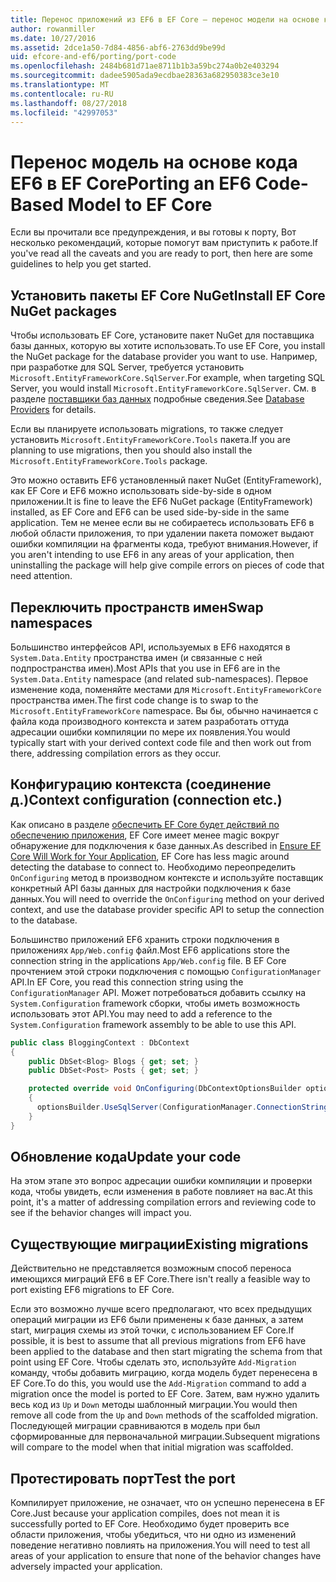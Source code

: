 ```yaml
---
title: Перенос приложений из EF6 в EF Core — перенос модели на основе кода
author: rowanmiller
ms.date: 10/27/2016
ms.assetid: 2dce1a50-7d84-4856-abf6-2763dd9be99d
uid: efcore-and-ef6/porting/port-code
ms.openlocfilehash: 2484b681d71ae8711b1b3a59bc274a0b2e403294
ms.sourcegitcommit: dadee5905ada9ecdbae28363a682950383ce3e10
ms.translationtype: MT
ms.contentlocale: ru-RU
ms.lasthandoff: 08/27/2018
ms.locfileid: "42997053"
---
```

# <a name="porting-an-ef6-code-based-model-to-ef-core"></a><span data-ttu-id="5a05a-102">Перенос модель на основе кода EF6 в EF Core</span><span class="sxs-lookup"><span data-stu-id="5a05a-102">Porting an EF6 Code-Based Model to EF Core</span></span>

<span data-ttu-id="5a05a-103">Если вы прочитали все предупреждения, и вы готовы к порту, Вот несколько рекомендаций, которые помогут вам приступить к работе.</span><span class="sxs-lookup"><span data-stu-id="5a05a-103">If you've read all the caveats and you are ready to port, then here are some guidelines to help you get started.</span></span>

## <a name="install-ef-core-nuget-packages"></a><span data-ttu-id="5a05a-104">Установить пакеты EF Core NuGet</span><span class="sxs-lookup"><span data-stu-id="5a05a-104">Install EF Core NuGet packages</span></span>

<span data-ttu-id="5a05a-105">Чтобы использовать EF Core, установите пакет NuGet для поставщика базы данных, которую вы хотите использовать.</span><span class="sxs-lookup"><span data-stu-id="5a05a-105">To use EF Core, you install the NuGet package for the database provider you want to use.</span></span> <span data-ttu-id="5a05a-106">Например, при разработке для SQL Server, требуется установить `Microsoft.EntityFrameworkCore.SqlServer`.</span><span class="sxs-lookup"><span data-stu-id="5a05a-106">For example, when targeting SQL Server, you would install `Microsoft.EntityFrameworkCore.SqlServer`.</span></span> <span data-ttu-id="5a05a-107">См. в разделе [поставщики баз данных](../../core/providers/index.md) подробные сведения.</span><span class="sxs-lookup"><span data-stu-id="5a05a-107">See [Database Providers](../../core/providers/index.md) for details.</span></span>

<span data-ttu-id="5a05a-108">Если вы планируете использовать migrations, то также следует установить `Microsoft.EntityFrameworkCore.Tools` пакета.</span><span class="sxs-lookup"><span data-stu-id="5a05a-108">If you are planning to use migrations, then you should also install the `Microsoft.EntityFrameworkCore.Tools` package.</span></span>

<span data-ttu-id="5a05a-109">Это можно оставить EF6 установленный пакет NuGet (EntityFramework), как EF Core и EF6 можно использовать side-by-side в одном приложении.</span><span class="sxs-lookup"><span data-stu-id="5a05a-109">It is fine to leave the EF6 NuGet package (EntityFramework) installed, as EF Core and EF6 can be used side-by-side in the same application.</span></span> <span data-ttu-id="5a05a-110">Тем не менее если вы не собираетесь использовать EF6 в любой области приложения, то при удалении пакета поможет выдают ошибки компиляции на фрагменты кода, требуют внимания.</span><span class="sxs-lookup"><span data-stu-id="5a05a-110">However, if you aren't intending to use EF6 in any areas of your application, then uninstalling the package will help give compile errors on pieces of code that need attention.</span></span>

## <a name="swap-namespaces"></a><span data-ttu-id="5a05a-111">Переключить пространств имен</span><span class="sxs-lookup"><span data-stu-id="5a05a-111">Swap namespaces</span></span>

<span data-ttu-id="5a05a-112">Большинство интерфейсов API, используемых в EF6 находятся в `System.Data.Entity` пространства имен (и связанные с ней подпространства имен).</span><span class="sxs-lookup"><span data-stu-id="5a05a-112">Most APIs that you use in EF6 are in the `System.Data.Entity` namespace (and related sub-namespaces).</span></span> <span data-ttu-id="5a05a-113">Первое изменение кода, поменяйте местами для `Microsoft.EntityFrameworkCore` пространства имен.</span><span class="sxs-lookup"><span data-stu-id="5a05a-113">The first code change is to swap to the `Microsoft.EntityFrameworkCore` namespace.</span></span> <span data-ttu-id="5a05a-114">Вы бы, обычно начинается с файла кода производного контекста и затем разработать оттуда адресации ошибки компиляции по мере их появления.</span><span class="sxs-lookup"><span data-stu-id="5a05a-114">You would typically start with your derived context code file and then work out from there, addressing compilation errors as they occur.</span></span>

## <a name="context-configuration-connection-etc"></a><span data-ttu-id="5a05a-115">Конфигурацию контекста (соединение д.)</span><span class="sxs-lookup"><span data-stu-id="5a05a-115">Context configuration (connection etc.)</span></span>

<span data-ttu-id="5a05a-116">Как описано в разделе [обеспечить EF Core будет действий по обеспечению приложения](ensure-requirements.md), EF Core имеет менее magic вокруг обнаружение для подключения к базе данных.</span><span class="sxs-lookup"><span data-stu-id="5a05a-116">As described in [Ensure EF Core Will Work for Your Application](ensure-requirements.md), EF Core has less magic around detecting the database to connect to.</span></span> <span data-ttu-id="5a05a-117">Необходимо переопределить `OnConfiguring` метод в производном контексте и используйте поставщик конкретный API базы данных для настройки подключения к базе данных.</span><span class="sxs-lookup"><span data-stu-id="5a05a-117">You will need to override the `OnConfiguring` method on your derived context, and use the database provider specific API to setup the connection to the database.</span></span>

<span data-ttu-id="5a05a-118">Большинство приложений EF6 хранить строки подключения в приложениях `App/Web.config` файл.</span><span class="sxs-lookup"><span data-stu-id="5a05a-118">Most EF6 applications store the connection string in the applications `App/Web.config` file.</span></span> <span data-ttu-id="5a05a-119">В EF Core прочтением этой строки подключения с помощью `ConfigurationManager` API.</span><span class="sxs-lookup"><span data-stu-id="5a05a-119">In EF Core, you read this connection string using the `ConfigurationManager` API.</span></span> <span data-ttu-id="5a05a-120">Может потребоваться добавить ссылку на `System.Configuration` framework сборки, чтобы иметь возможность использовать этот API.</span><span class="sxs-lookup"><span data-stu-id="5a05a-120">You may need to add a reference to the `System.Configuration` framework assembly to be able to use this API.</span></span>

``` csharp
public class BloggingContext : DbContext
{
    public DbSet<Blog> Blogs { get; set; }
    public DbSet<Post> Posts { get; set; }

    protected override void OnConfiguring(DbContextOptionsBuilder optionsBuilder)
    {
      optionsBuilder.UseSqlServer(ConfigurationManager.ConnectionStrings["BloggingDatabase"].ConnectionString);
    }
}
```

## <a name="update-your-code"></a><span data-ttu-id="5a05a-121">Обновление кода</span><span class="sxs-lookup"><span data-stu-id="5a05a-121">Update your code</span></span>

<span data-ttu-id="5a05a-122">На этом этапе это вопрос адресации ошибки компиляции и проверки кода, чтобы увидеть, если изменения в работе повлияет на вас.</span><span class="sxs-lookup"><span data-stu-id="5a05a-122">At this point, it's a matter of addressing compilation errors and reviewing code to see if the behavior changes will impact you.</span></span>

## <a name="existing-migrations"></a><span data-ttu-id="5a05a-123">Существующие миграции</span><span class="sxs-lookup"><span data-stu-id="5a05a-123">Existing migrations</span></span>

<span data-ttu-id="5a05a-124">Действительно не представляется возможным способ переноса имеющихся миграций EF6 в EF Core.</span><span class="sxs-lookup"><span data-stu-id="5a05a-124">There isn't really a feasible way to port existing EF6 migrations to EF Core.</span></span>

<span data-ttu-id="5a05a-125">Если это возможно лучше всего предполагают, что всех предыдущих операций миграции из EF6 были применены к базе данных, а затем start, миграция схемы из этой точки, с использованием EF Core.</span><span class="sxs-lookup"><span data-stu-id="5a05a-125">If possible, it is best to assume that all previous migrations from EF6 have been applied to the database and then start migrating the schema from that point using EF Core.</span></span> <span data-ttu-id="5a05a-126">Чтобы сделать это, используйте `Add-Migration` команду, чтобы добавить миграцию, когда модель будет перенесена в EF Core.</span><span class="sxs-lookup"><span data-stu-id="5a05a-126">To do this, you would use the `Add-Migration` command to add a migration once the model is ported to EF Core.</span></span> <span data-ttu-id="5a05a-127">Затем, вам нужно удалить весь код из `Up` и `Down` методы шаблонный миграции.</span><span class="sxs-lookup"><span data-stu-id="5a05a-127">You would then remove all code from the `Up` and `Down` methods of the scaffolded migration.</span></span> <span data-ttu-id="5a05a-128">Последующей миграции сравниваются в модель при был сформированные для первоначальной миграции.</span><span class="sxs-lookup"><span data-stu-id="5a05a-128">Subsequent migrations will compare to the model when that initial migration was scaffolded.</span></span>

## <a name="test-the-port"></a><span data-ttu-id="5a05a-129">Протестировать порт</span><span class="sxs-lookup"><span data-stu-id="5a05a-129">Test the port</span></span>

<span data-ttu-id="5a05a-130">Компилирует приложение, не означает, что он успешно перенесена в EF Core.</span><span class="sxs-lookup"><span data-stu-id="5a05a-130">Just because your application compiles, does not mean it is successfully ported to EF Core.</span></span> <span data-ttu-id="5a05a-131">Необходимо будет проверить все области приложения, чтобы убедиться, что ни одно из изменений поведение негативно повлиять на приложения.</span><span class="sxs-lookup"><span data-stu-id="5a05a-131">You will need to test all areas of your application to ensure that none of the behavior changes have adversely impacted your application.</span></span>
